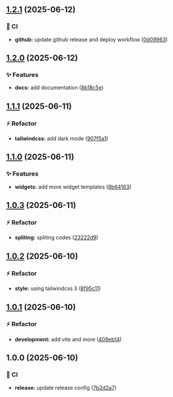 ## [1.2.1](https://github.com/Bintang-Technology-Solusindo/hotelier-widgets/compare/v1.2.0...v1.2.1) (2025-06-12)

### :repeat: CI

* **github:** update github release and deploy workflow ([0d09963](https://github.com/Bintang-Technology-Solusindo/hotelier-widgets/commit/0d09963050edba27217f3667ae3e536001c460a4))

## [1.2.0](https://github.com/Bintang-Technology-Solusindo/hotelier-widgets/compare/v1.1.1...v1.2.0) (2025-06-12)

### :sparkles: Features

* **docs:** add documentation ([8b18c5e](https://github.com/Bintang-Technology-Solusindo/hotelier-widgets/commit/8b18c5e995404b13f185ecec0297d887b77c55ec))

## [1.1.1](https://github.com/Bintang-Technology-Solusindo/hotelier-widgets/compare/v1.1.0...v1.1.1) (2025-06-11)

### :zap: Refactor

* **tailwindcss:** add dark mode ([907f5a1](https://github.com/Bintang-Technology-Solusindo/hotelier-widgets/commit/907f5a10926956f1c978265c0bf35b915d27ad19))

## [1.1.0](https://github.com/Bintang-Technology-Solusindo/hotelier-widgets/compare/v1.0.3...v1.1.0) (2025-06-11)

### :sparkles: Features

* **widgets:** add more widget templates ([8b64163](https://github.com/Bintang-Technology-Solusindo/hotelier-widgets/commit/8b64163daeda2e0b6855c0723dca35f15461f3f2))

## [1.0.3](https://github.com/Bintang-Technology-Solusindo/hotelier-widgets/compare/v1.0.2...v1.0.3) (2025-06-11)

### :zap: Refactor

* **spliting:** spliting codes ([23222d9](https://github.com/Bintang-Technology-Solusindo/hotelier-widgets/commit/23222d928b0f72f407f24651e84aa3b3e942f90e))

## [1.0.2](https://github.com/Bintang-Technology-Solusindo/hotelier-widgets/compare/v1.0.1...v1.0.2) (2025-06-10)

### :zap: Refactor

* **style:** using tailwindcss 3 ([8f95c11](https://github.com/Bintang-Technology-Solusindo/hotelier-widgets/commit/8f95c11dea6fd9cfa133c1a0ad0746dff1a59b2a))

## [1.0.1](https://github.com/Bintang-Technology-Solusindo/hotelier-widgets/compare/v1.0.0...v1.0.1) (2025-06-10)

### :zap: Refactor

* **development:** add vite and more ([408eb14](https://github.com/Bintang-Technology-Solusindo/hotelier-widgets/commit/408eb14fa053f20dd6c11896bf16fa4182aa94cd))

## 1.0.0 (2025-06-10)

### :repeat: CI

* **release:** update release config ([7b2d2a7](https://github.com/Bintang-Technology-Solusindo/hotelier-widgets/commit/7b2d2a75c0f9fd1ca84f2941347822a25c877ff2))
